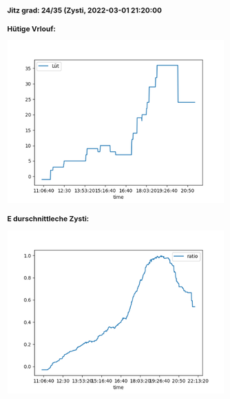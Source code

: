 ### Jitz grad: 24/35 (Zysti, 2022-03-01 21:20:00

### Hütige Vrlouf:
![Graph](Today.png)

### E durschnittleche Zysti:
![Graph](Zysti.png)